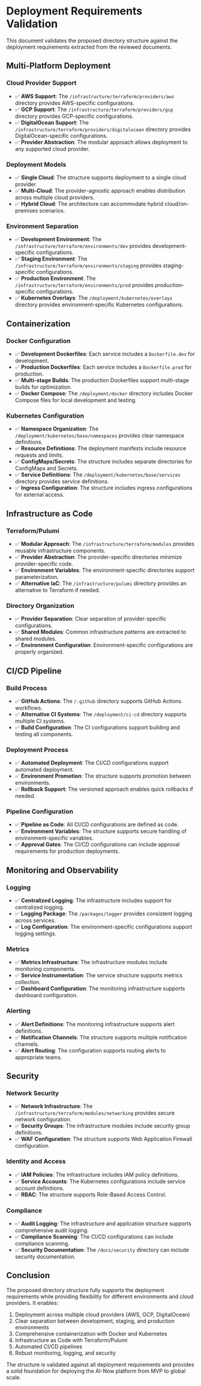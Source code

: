 # Deployment Requirements Validation

This document validates the proposed directory structure against the deployment requirements extracted from the reviewed documents.

## Multi-Platform Deployment

### Cloud Provider Support
- ✅ **AWS Support**: The `/infrastructure/terraform/providers/aws` directory provides AWS-specific configurations.
- ✅ **GCP Support**: The `/infrastructure/terraform/providers/gcp` directory provides GCP-specific configurations.
- ✅ **DigitalOcean Support**: The `/infrastructure/terraform/providers/digitalocean` directory provides DigitalOcean-specific configurations.
- ✅ **Provider Abstraction**: The modular approach allows deployment to any supported cloud provider.

### Deployment Models
- ✅ **Single Cloud**: The structure supports deployment to a single cloud provider.
- ✅ **Multi-Cloud**: The provider-agnostic approach enables distribution across multiple cloud providers.
- ✅ **Hybrid Cloud**: The architecture can accommodate hybrid cloud/on-premises scenarios.

### Environment Separation
- ✅ **Development Environment**: The `/infrastructure/terraform/environments/dev` provides development-specific configurations.
- ✅ **Staging Environment**: The `/infrastructure/terraform/environments/staging` provides staging-specific configurations.
- ✅ **Production Environment**: The `/infrastructure/terraform/environments/prod` provides production-specific configurations.
- ✅ **Kubernetes Overlays**: The `/deployment/kubernetes/overlays` directory provides environment-specific Kubernetes configurations.

## Containerization

### Docker Configuration
- ✅ **Development Dockerfiles**: Each service includes a `Dockerfile.dev` for development.
- ✅ **Production Dockerfiles**: Each service includes a `Dockerfile.prod` for production.
- ✅ **Multi-stage Builds**: The production Dockerfiles support multi-stage builds for optimization.
- ✅ **Docker Compose**: The `/deployment/docker` directory includes Docker Compose files for local development and testing.

### Kubernetes Configuration
- ✅ **Namespace Organization**: The `/deployment/kubernetes/base/namespaces` provides clear namespace definitions.
- ✅ **Resource Definitions**: The deployment manifests include resource requests and limits.
- ✅ **ConfigMaps/Secrets**: The structure includes separate directories for ConfigMaps and Secrets.
- ✅ **Service Definitions**: The `/deployment/kubernetes/base/services` directory provides service definitions.
- ✅ **Ingress Configuration**: The structure includes ingress configurations for external access.

## Infrastructure as Code

### Terraform/Pulumi
- ✅ **Modular Approach**: The `/infrastructure/terraform/modules` provides reusable infrastructure components.
- ✅ **Provider Abstraction**: The provider-specific directories minimize provider-specific code.
- ✅ **Environment Variables**: The environment-specific directories support parameterization.
- ✅ **Alternative IaC**: The `/infrastructure/pulumi` directory provides an alternative to Terraform if needed.

### Directory Organization
- ✅ **Provider Separation**: Clear separation of provider-specific configurations.
- ✅ **Shared Modules**: Common infrastructure patterns are extracted to shared modules.
- ✅ **Environment Configuration**: Environment-specific configurations are properly organized.

## CI/CD Pipeline

### Build Process
- ✅ **GitHub Actions**: The `/.github` directory supports GitHub Actions workflows.
- ✅ **Alternative CI Systems**: The `/deployment/ci-cd` directory supports multiple CI systems.
- ✅ **Build Configuration**: The CI configurations support building and testing all components.

### Deployment Process
- ✅ **Automated Deployment**: The CI/CD configurations support automated deployment.
- ✅ **Environment Promotion**: The structure supports promotion between environments.
- ✅ **Rollback Support**: The versioned approach enables quick rollbacks if needed.

### Pipeline Configuration
- ✅ **Pipeline as Code**: All CI/CD configurations are defined as code.
- ✅ **Environment Variables**: The structure supports secure handling of environment-specific variables.
- ✅ **Approval Gates**: The CI/CD configurations can include approval requirements for production deployments.

## Monitoring and Observability

### Logging
- ✅ **Centralized Logging**: The infrastructure includes support for centralized logging.
- ✅ **Logging Package**: The `/packages/logger` provides consistent logging across services.
- ✅ **Log Configuration**: The environment-specific configurations support logging settings.

### Metrics
- ✅ **Metrics Infrastructure**: The infrastructure modules include monitoring components.
- ✅ **Service Instrumentation**: The service structure supports metrics collection.
- ✅ **Dashboard Configuration**: The monitoring infrastructure supports dashboard configuration.

### Alerting
- ✅ **Alert Definitions**: The monitoring infrastructure supports alert definitions.
- ✅ **Notification Channels**: The structure supports multiple notification channels.
- ✅ **Alert Routing**: The configuration supports routing alerts to appropriate teams.

## Security

### Network Security
- ✅ **Network Infrastructure**: The `/infrastructure/terraform/modules/networking` provides secure network configuration.
- ✅ **Security Groups**: The infrastructure modules include security group definitions.
- ✅ **WAF Configuration**: The structure supports Web Application Firewall configuration.

### Identity and Access
- ✅ **IAM Policies**: The infrastructure includes IAM policy definitions.
- ✅ **Service Accounts**: The Kubernetes configurations include service account definitions.
- ✅ **RBAC**: The structure supports Role-Based Access Control.

### Compliance
- ✅ **Audit Logging**: The infrastructure and application structure supports comprehensive audit logging.
- ✅ **Compliance Scanning**: The CI/CD configurations can include compliance scanning.
- ✅ **Security Documentation**: The `/docs/security` directory can include security documentation.

## Conclusion

The proposed directory structure fully supports the deployment requirements while providing flexibility for different environments and cloud providers. It enables:

1. Deployment across multiple cloud providers (AWS, GCP, DigitalOcean)
2. Clear separation between development, staging, and production environments
3. Comprehensive containerization with Docker and Kubernetes
4. Infrastructure as Code with Terraform/Pulumi
5. Automated CI/CD pipelines
6. Robust monitoring, logging, and security

The structure is validated against all deployment requirements and provides a solid foundation for deploying the AI-Now platform from MVP to global scale.
